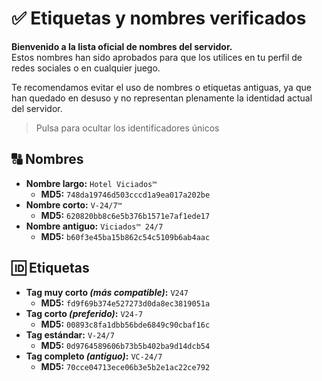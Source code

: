 ﻿# ✅ Etiquetas y nombres verificados

**Bienvenido a la lista oficial de nombres del servidor.**  
Estos nombres han sido aprobados para que los utilices en tu perfil de redes sociales o en cualquier juego.

Te recomendamos evitar el uso de nombres o etiquetas antiguas, ya que han quedado en desuso y no representan plenamente la identidad actual del servidor.

> Pulsa para ocultar los identificadores únicos


## 🔠 Nombres

 - **Nombre largo:** `Hotel Viciados™`  
	 - **MD5:** `748da19746d503cccd1a9ea017a202be`
 - **Nombre corto:** `V-24/7™`
	 - **MD5:** `620820bb8c6e5b376b1571e7af1ede17`
 - **Nombre antiguo:** `Viciados™ 24/7`
	 - **MD5:** `b60f3e45ba15b862c54c5109b6ab4aac`

## 🆔 Etiquetas

 - **Tag muy corto *(más compatible)*:** `V247`
	 - **MD5:** `fd9f69b374e527273d0da8ec3819051a`
 - **Tag corto *(preferido)*:** `V24-7`
	 - **MD5:** `00893c8fa1dbb56bde6849c90cbaf16c`
 - **Tag estándar:** `V-24/7`
	 - **MD5:** `0d9764589606b73b5b402ba9d14dcb54`
 - **Tag completo *(antiguo)*:** `VC-24/7`
	 - **MD5:** `70cce04713ece06b3e5b2e1ac22ce792`

